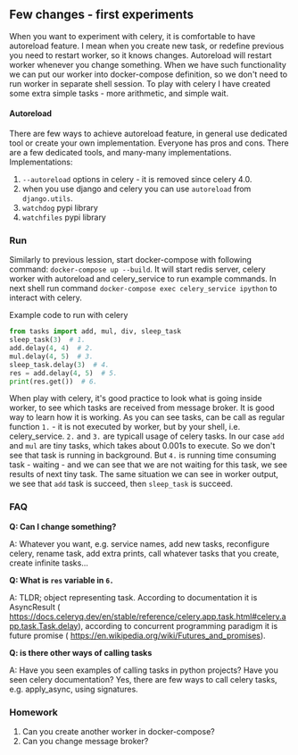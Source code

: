 ## Few changes - first experiments

When you want to experiment with celery, it is comfortable to have autoreload feature.
I mean when you create new task, or redefine previous you need to restart worker, so
it knows changes. Autoreload will restart worker whenever you change something. When we
have such functionality we can put our worker into docker-compose definition, so we
don't need to run worker in separate shell session. To play with celery I have created
some extra simple tasks - more arithmetic, and simple wait.

#### Autoreload
There are few ways to achieve autoreload feature, in general use dedicated tool or
create your own implementation. Everyone has pros and cons. There are a few dedicated
tools, and many-many implementations.
Implementations:
1. `--autoreload` options in celery - it is removed since celery 4.0.
2. when you use django and celery you can use `autoreload` from `django.utils`.
3. `watchdog` pypi library
4. `watchfiles` pypi library

### Run
Similarly to previous lession, start docker-compose with following command:
`docker-compose up --build`. It will start redis server, celery worker with autoreload
and celery_service to run example commands. In next shell run command
`docker-compose exec celery_service ipython` to interact with celery.

Example code to run with celery
```python
from tasks import add, mul, div, sleep_task
sleep_task(3)  # 1.
add.delay(4, 4)  # 2.
mul.delay(4, 5)  # 3.
sleep_task.delay(3)  # 4.
res = add.delay(4, 5)  # 5.
print(res.get())  # 6.
```
When play with celery, it's good practice to look what is going inside worker, to see
which tasks are received from message broker. It is good way to learn how it is working.
As you can see tasks, can be call as regular function `1.` - it is not executed by worker,
but by your shell, i.e. celery_service. `2.` and `3.` are typicall usage of celery tasks.
In our case `add` and `mul` are tiny tasks, which takes about 0.001s to execute. So we
don't see that task is running in background. But `4.` is running time consuming task -
waiting - and we can see that we are not waiting for this task, we see results of next
tiny task. The same situation we can see in worker output, we see that `add` task is
succeed, then `sleep_task` is succeed.


### FAQ
**Q: Can I change something?**

A: Whatever you want, e.g. service names, add new tasks, reconfigure celery, rename task,
add extra prints, call whatever tasks that you create, create infinite tasks...

**Q: What is `res` variable in `6.`**

A: TLDR; object representing task. According to documentation it is AsyncResult (
https://docs.celeryq.dev/en/stable/reference/celery.app.task.html#celery.app.task.Task.delay),
according to concurrent programming paradigm it is future promise (
https://en.wikipedia.org/wiki/Futures_and_promises).

**Q: is there other ways of calling tasks**

A: Have you seen examples of calling tasks in python projects? Have you seen celery
documentation? Yes, there are few ways to call celery tasks, e.g. apply_async, using
signatures.

### Homework
1. Can you create another worker in docker-compose?
2. Can you change message broker?
